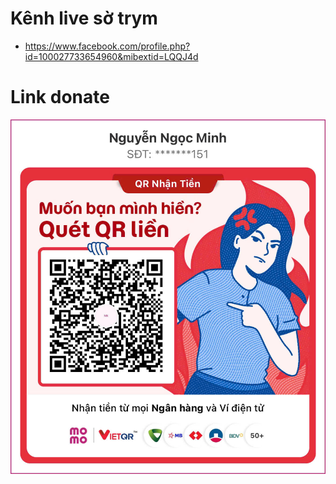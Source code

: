 <!-- tranthihuyenaaaaa@gmail.com -->

# Kênh live sờ trym
- https://www.facebook.com/profile.php?id=100027733654960&mibextid=LQQJ4d
# Link donate
![Alt text](donate.jpg)